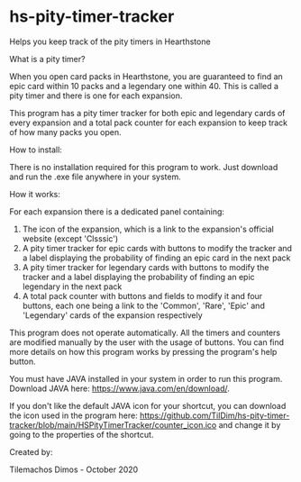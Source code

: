 # hs-pity-timer-tracker
Helps you keep track of the pity timers in Hearthstone


What is a pity timer?

When you open card packs in Hearthstone, you are guaranteed to find an epic card within 10 packs and a legendary one within 40. This is called a pity timer and there is one for each expansion.

This program has a pity timer tracker for both epic and legendary cards of every expansion and a total pack counter for each expansion to keep track of how many packs you open.


How to install:

There is no installation required for this program to work. Just download and run the .exe file anywhere in your system.


How it works:

For each expansion there is a dedicated panel containing:
1) The icon of the expansion, which is a link to the expansion's official website (except 'Clsssic')
2) A pity timer tracker for epic cards with buttons to modify the tracker and a label displaying the probability of finding an epic card in the next pack
3) A pity timer tracker for legendary cards with buttons to modify the tracker and a label displaying the probability of finding an epic legendary in the next pack
4) A total pack counter with buttons and fields to modify it and four buttons, each one being a link to the 'Common', 'Rare', 'Epic' and 'Legendary' cards 
   of the expansion respectively

This program does not operate automatically. All the timers and counters are modified manually by the user with the usage of buttons.
You can find more details on how this program works by pressing the program's help button.

You must have JAVA installed in your system in order to run this program. Download JAVA here: https://www.java.com/en/download/.

If you don't like the default JAVA icon for your shortcut, you can download the icon used in the program here: https://github.com/TilDim/hs-pity-timer-tracker/blob/main/HSPityTimerTracker/counter_icon.ico and change it by going to the properties of the shortcut.


Created by:

Tilemachos Dimos  -  October 2020
